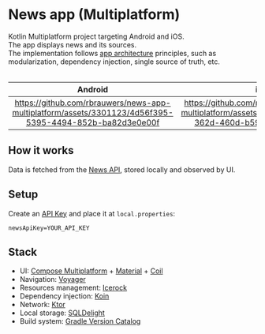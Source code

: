 # News app (Multiplatform)

Kotlin Multiplatform project targeting Android and iOS.<br>
The app displays news and its sources.<br>
The implementation follows [app architecture](https://developer.android.com/topic/architecture) principles, such as modularization, dependency injection, single source of truth, etc.<br><br>

|                                                                            Android                                                                             |                                                                           iOS                                                                           |
|:--------------------------------------------------------------------------------------------------------------------------------------------------------------:|:-------------------------------------------------------------------------------------------------------------------------------------------------------:|
| https://github.com/rbrauwers/news-app-multiplatform/assets/3301123/4d56f395-5395-4494-852b-ba82d3e0e00f | https://github.com/rbrauwers/news-app-multiplatform/assets/3301123/16a08e22-362d-460d-b592-029b98adb733 |

## How it works
Data is fetched from the [News API](https://newsapi.org/), stored locally and observed by UI.

## Setup
Create an [API Key](https://newsapi.org/account) and place it at `local.properties`:
```
newsApiKey=YOUR_API_KEY
```

## Stack
- UI: [Compose Multiplatform](https://www.jetbrains.com/lp/compose-multiplatform/) + [Material](https://m3.material.io/develop/android/jetpack-compose) + [Coil](https://github.com/Kamel-Media/Kamel)
- Navigation: [Voyager](https://voyager.adriel.cafe/)
- Resources management: [Icerock](https://github.com/icerockdev/moko-resources)
- Dependency injection: [Koin](https://insert-koin.io/)
- Network: [Ktor](https://ktor.io/)
- Local storage: [SQLDelight](https://github.com/cashapp/sqldelight)
- Build system: [Gradle Version Catalog](https://docs.gradle.org/current/userguide/platforms.html)
